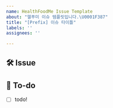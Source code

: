 ```yaml
---
name: HealthFoodMe Issue Template
about: "헬푸미 이슈 템플릿입니다.\U0001F387"
title: "[Prefix] 이슈 타이틀"
labels: ''
assignees: ''

---
```


## 🛠 Issue
<!-- 이슈에 대해 간략하게 설명해주세요 -->

## 📝 To-do
<!-- 진행할 작업에 대해 적어주세요 -->
- [ ] todo!

